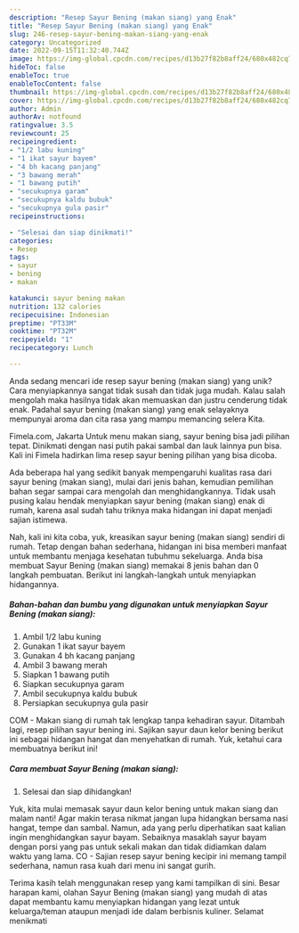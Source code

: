 ```yaml
---
description: "Resep Sayur Bening (makan siang) yang Enak"
title: "Resep Sayur Bening (makan siang) yang Enak"
slug: 246-resep-sayur-bening-makan-siang-yang-enak
category: Uncategorized
date: 2022-09-15T11:32:40.744Z
image: https://img-global.cpcdn.com/recipes/d13b27f82b8aff24/680x482cq70/sayur-bening-makan-siang-foto-resep-utama.jpg
hideToc: false
enableToc: true
enableTocContent: false
thumbnail: https://img-global.cpcdn.com/recipes/d13b27f82b8aff24/680x482cq70/sayur-bening-makan-siang-foto-resep-utama.jpg
cover: https://img-global.cpcdn.com/recipes/d13b27f82b8aff24/680x482cq70/sayur-bening-makan-siang-foto-resep-utama.jpg
author: Admin
authorAv: notfound
ratingvalue: 3.5
reviewcount: 25
recipeingredient:
- "1/2 labu kuning"
- "1 ikat sayur bayem"
- "4 bh kacang panjang"
- "3 bawang merah"
- "1 bawang putih"
- "secukupnya garam"
- "secukupnya kaldu bubuk"
- "secukupnya gula pasir"
recipeinstructions:

- "Selesai dan siap dinikmati!"
categories:
- Resep
tags:
- sayur
- bening
- makan

katakunci: sayur bening makan 
nutrition: 132 calories
recipecuisine: Indonesian
preptime: "PT33M"
cooktime: "PT32M"
recipeyield: "1"
recipecategory: Lunch

---
```





Anda sedang mencari ide resep sayur bening (makan siang) yang unik? Cara menyiapkannya sangat tidak susah dan tidak juga mudah. Kalau salah mengolah maka hasilnya tidak akan memuaskan dan justru cenderung tidak enak. Padahal sayur bening (makan siang) yang enak selayaknya mempunyai aroma dan cita rasa yang mampu memancing selera Kita.





Fimela.com, Jakarta Untuk menu makan siang, sayur bening bisa jadi pilihan tepat. Dinikmati dengan nasi putih pakai sambal dan lauk lainnya pun bisa. Kali ini Fimela hadirkan lima resep sayur bening pilihan yang bisa dicoba.

Ada beberapa hal yang sedikit banyak mempengaruhi kualitas rasa dari sayur bening (makan siang), mulai dari jenis bahan, kemudian pemilihan bahan segar sampai cara mengolah dan menghidangkannya. Tidak usah pusing kalau hendak menyiapkan sayur bening (makan siang) enak di rumah, karena asal sudah tahu triknya maka hidangan ini dapat menjadi sajian istimewa.






Nah, kali ini kita coba, yuk, kreasikan sayur bening (makan siang) sendiri di rumah. Tetap dengan bahan sederhana, hidangan ini bisa memberi manfaat untuk membantu menjaga kesehatan tubuhmu sekeluarga. Anda bisa membuat Sayur Bening (makan siang) memakai 8 jenis bahan dan 0 langkah pembuatan. Berikut ini langkah-langkah untuk menyiapkan hidangannya.

<!--inarticleads1-->

##### Bahan-bahan dan bumbu yang digunakan untuk menyiapkan Sayur Bening (makan siang):

1. Ambil 1/2 labu kuning
1. Gunakan 1 ikat sayur bayem
1. Gunakan 4 bh kacang panjang
1. Ambil 3 bawang merah
1. Siapkan 1 bawang putih
1. Siapkan secukupnya garam
1. Ambil secukupnya kaldu bubuk
1. Persiapkan secukupnya gula pasir


COM - Makan siang di rumah tak lengkap tanpa kehadiran sayur. Ditambah lagi, resep pilihan sayur bening ini. Sajikan sayur daun kelor bening berikut ini sebagai hidangan hangat dan menyehatkan di rumah. Yuk, ketahui cara membuatnya berikut ini! 

<!--inarticleads2-->

##### Cara membuat Sayur Bening (makan siang):


1. Selesai dan siap dihidangkan!

Yuk, kita mulai memasak sayur daun kelor bening untuk makan siang dan malam nanti! Agar makin terasa nikmat jangan lupa hidangkan bersama nasi hangat, tempe dan sambal. Namun, ada yang perlu diperhatikan saat kalian ingin menghidangkan sayur bayam. Sebaiknya masaklah sayur bayam dengan porsi yang pas untuk sekali makan dan tidak didiamkan dalam waktu yang lama. CO - Sajian resep sayur bening kecipir ini memang tampil sederhana, namun rasa kuah dari menu ini sangat gurih. 

Terima kasih telah menggunakan resep yang kami tampilkan di sini. Besar harapan kami, olahan Sayur Bening (makan siang) yang mudah di atas dapat membantu kamu menyiapkan hidangan yang lezat untuk keluarga/teman ataupun menjadi ide dalam berbisnis kuliner. Selamat menikmati
